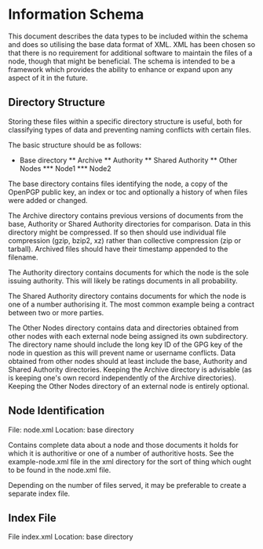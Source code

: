 Information Schema
==================

This document describes the data types to be included within the schema and does so utilising the base data format of XML.  XML has been chosen so that there is no requirement for additional software to maintain the files of a node, though that might be beneficial.  The schema is intended to be a framework which provides the ability to enhance or expand upon any aspect of it in the future.


Directory Structure
-------------------

Storing these files within a specific directory structure is useful, both for classifying types of data and preventing naming conflicts with certain files.

The basic structure should be as follows:

* Base directory
** Archive
** Authority
** Shared Authority
** Other Nodes
*** Node1
*** Node2

The base directory contains files identifying the node, a copy of the OpenPGP public key, an index or toc and optionally a history of when files were added or changed.

The Archive directory contains previous versions of documents from the base, Authority or Shared Authority directories for comparison.  Data in this directory might be compressed.  If so then should use individual file compression (gzip, bzip2, xz) rather than collective compression (zip or tarball).  Archived files should have their timestamp appended to the filename.

The Authority directory contains documents for which the node is the sole issuing authority.  This will likely be ratings documents in all probability.

The Shared Authority directory contains documents for which the node is one of a number authorising it.  The most common example being a contract between two or more parties.

The Other Nodes directory contains data and directories obtained from other nodes with each external node being assigned its own subdirectory.  The directory name should include the long key ID of the GPG key of the node in question as this will prevent name or username conflicts.  Data obtained from other nodes should at least include the base, Authority and Shared Authority directories.  Keeping the Archive directory is advisable (as is keeping one's own record independently of the Archive directories).  Keeping the Other Nodes directory of an external node is entirely optional.


Node Identification
-------------------

File:  node.xml
Location:  base directory

Contains complete data about a node and those documents it holds for which it is authoritive or one of a number of authoritive hosts.  See the example-node.xml file in the xml directory for the sort of thing which ought to be found in the node.xml file.

Depending on the number of files served, it may be preferable to create a separate index file.


Index File
----------

File index.xml
Location:  base directory

